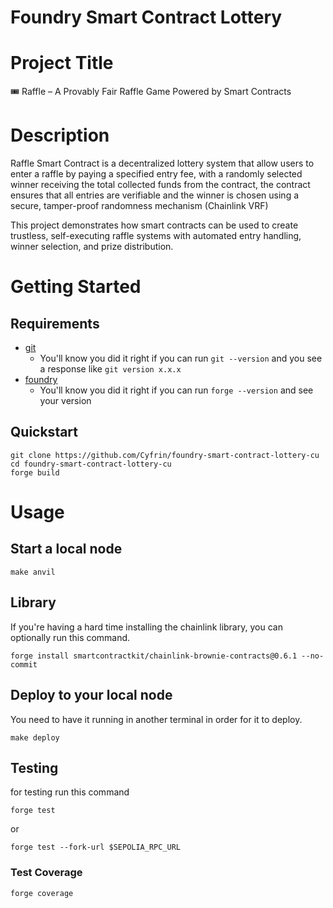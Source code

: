 

# Foundry Smart Contract Lottery

# Project Title

🎟️ Raffle – A Provably Fair Raffle Game Powered by Smart Contracts

# Description 

Raffle Smart Contract is a decentralized lottery system that allow users to enter a raffle by paying a specified entry fee, with a randomly selected winner receiving the total collected funds from the contract, the contract ensures that all entries are verifiable and the winner is chosen using a secure, tamper-proof randomness mechanism (Chainlink VRF)

This project demonstrates how smart contracts can be used to create trustless, self-executing raffle systems with automated entry handling, winner selection, and prize distribution.

# Getting Started

## Requirements

- [git](https://git-scm.com/book/en/v2/Getting-Started-Installing-Git)
  - You'll know you did it right if you can run `git --version` and you see a response like `git version x.x.x`
- [foundry](https://getfoundry.sh/)
  - You'll know you did it right if you can run `forge --version` and see your version
## Quickstart

```
git clone https://github.com/Cyfrin/foundry-smart-contract-lottery-cu
cd foundry-smart-contract-lottery-cu
forge build
```


# Usage

## Start a local node

```
make anvil
```

## Library

If you're having a hard time installing the chainlink library, you can optionally run this command. 

```
forge install smartcontractkit/chainlink-brownie-contracts@0.6.1 --no-commit
```

## Deploy to your local node

You need to have it running in another terminal in order for it to deploy.

```
make deploy
```



## Testing

for testing run this command


```
forge test
```

or

```
forge test --fork-url $SEPOLIA_RPC_URL
```

### Test Coverage

```
forge coverage
```